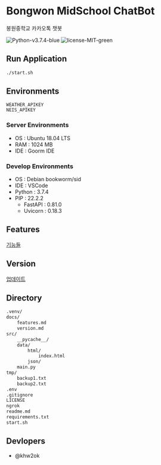# Bongwon MidSchool ChatBot
봉원중학교 카카오톡 챗봇

![Python-v3.7.4-blue](https://img.shields.io/badge/Python-v3.7.4-blue)
![license-MIT-green](https://img.shields.io/badge/license-MIT-green)

## Run Application
```bash
./start.sh
```

## Environments
```
WEATHER_APIKEY
NEIS_APIKEY
```

### Server Environments
- OS        : Ubuntu 18.04 LTS
- RAM       : 1024 MB
- IDE       : Goorm IDE

### Develop Environments
- OS        : Debian bookworm/sid
- IDE       : VSCode
- Python    : 3.7.4
- PIP       : 22.2.2
  - FastAPI : 0.81.0
  - Uvicorn : 0.18.3

## Features
[기능들](docs/features.md)

## Version
[업데이트](docs/version.md)

## Directory
```bash
.venv/
docs/
    features.md
    version.md
src/
    __pycache__/
    data/
        html/
            index.html
        json/
    main.py
tmp/
    backup1.txt
    backup2.txt
.env
.gitignore
LICENSE
ngrok
readme.md
requirements.txt
start.sh
```

## Devlopers
- @khw2ok